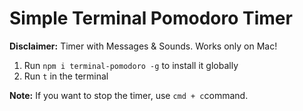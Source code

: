 # Simple Terminal Pomodoro Timer

**Disclaimer:** Timer with Messages & Sounds. Works only on Mac!

1. Run `npm i terminal-pomodoro -g` to install it globally
2. Run `t` in the terminal

**Note:** If you want to stop the timer, use `cmd + c`command.